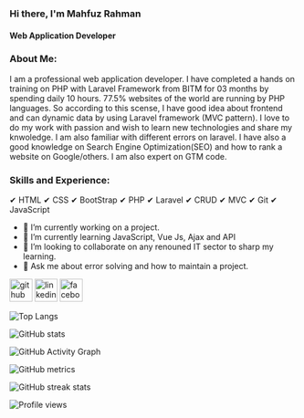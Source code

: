 ### Hi there, I'm Mahfuz Rahman
#### Web Application Developer

### About Me: 

I am a professional web application developer. I have completed a hands on training on PHP with Laravel Framework from BITM for 03 months by spending daily 10 hours. 77.5% websites of the world are running by PHP languages. So according to this scense, I have good idea about frontend and can dynamic data by using Laravel framework (MVC pattern). I love to do my work with passion and wish to learn new technologies and share my knwoledge. I am also familiar with different errors on laravel. I have also a good knowledge on Search Engine Optimization(SEO) and how to rank a website on Google/others. I am also expert on GTM code. 

### Skills and Experience: 

✔ HTML
✔ CSS
✔ BootStrap
✔ PHP
✔ Laravel
✔ CRUD
✔ MVC 
✔ Git
✔ JavaScript

- 🔭 I’m currently working on a project.  
- 🌱 I’m currently learning JavaScript, Vue Js, Ajax and API 
- 👯 I’m looking to collaborate on any renouned IT sector to sharp my learning. 
- 💬 Ask me about error solving and how to maintain a project. 


[<img src='https://cdn.jsdelivr.net/npm/simple-icons@3.0.1/icons/github.svg' alt='github' height='40'>](https://github.com/mahfuzrehman)  [<img src='https://cdn.jsdelivr.net/npm/simple-icons@3.0.1/icons/linkedin.svg' alt='linkedin' height='40'>](https://www.linkedin.com/in/mahfuzur-rahman/)  [<img src='https://cdn.jsdelivr.net/npm/simple-icons@3.0.1/icons/facebook.svg' alt='facebook' height='40'>](https://www.facebook.com/samahfuz07)  

![Top Langs](https://github-readme-stats.vercel.app/api/top-langs/?username=anuraghazra&langs_count=8)

![GitHub stats](https://github-readme-stats.vercel.app/api?username=mahfuzrehman&show_icons=true&count_private=true)  

![GitHub Activity Graph](https://activity-graph.herokuapp.com/graph?username=mahfuzrehman)  

![GitHub metrics](https://metrics.lecoq.io/mahfuzrehman)  

![GitHub streak stats](https://streak-stats.demolab.com/?user=mahfuzrehman)  

![Profile views](https://gpvc.arturio.dev/mahfuzrehman)  
